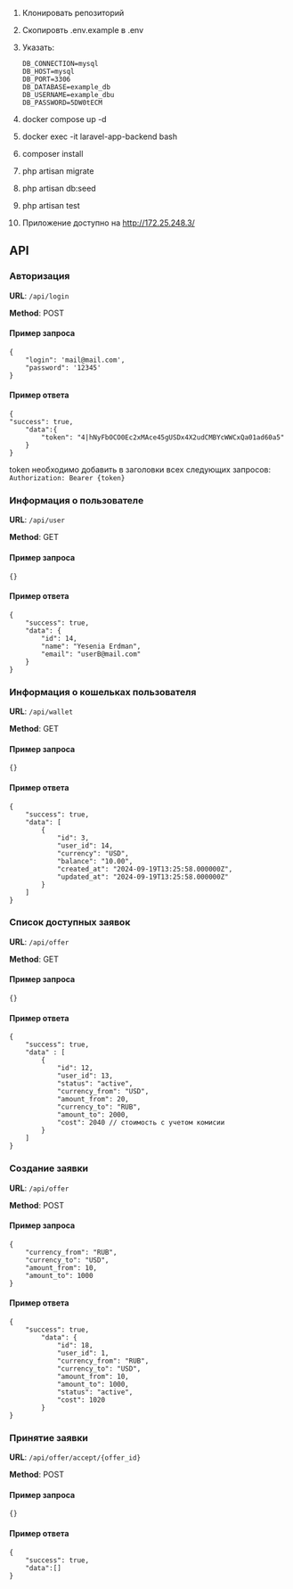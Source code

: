 1. Клонировать репозиторий
2. Скопировть .env.example в .env
3. Указать:
    ```
    DB_CONNECTION=mysql
    DB_HOST=mysql
    DB_PORT=3306
    DB_DATABASE=example_db
    DB_USERNAME=example_dbu
    DB_PASSWORD=5DW0tECM
   ```

4. docker compose up -d
5. docker exec -it laravel-app-backend bash
6. composer install
7. php artisan migrate
8. php artisan db:seed
9. php artisan test
10. Приложение доступно на http://172.25.248.3/

## API

### Авторизация

**URL**: ```/api/login```

**Method**: POST

#### Пример запроса

```
{
    "login": 'mail@mail.com',
    "password": '12345'
}
```

#### Пример ответа

```
{
"success": true,
    "data":{
        "token": "4|hNyFbOCO0Ec2xMAce45gUSDx4X2udCMBYcWWCxQa01ad60a5"
    }
}
```

token необходимо добавить в заголовки всех следующих запросов:
```Authorization: Bearer {token}```


### Информация о пользователе

**URL**: ```/api/user```

**Method**: GET

#### Пример запроса

```
{}
```

#### Пример ответа

```
{
    "success": true,
    "data": {
        "id": 14,
        "name": "Yesenia Erdman",
        "email": "userB@mail.com"
    }
}
```

### Информация о кошельках пользователя

**URL**: ```/api/wallet```

**Method**: GET

#### Пример запроса

```
{}
```

#### Пример ответа

```
{
    "success": true,
    "data": [
        {
            "id": 3,
            "user_id": 14,
            "currency": "USD",
            "balance": "10.00",
            "created_at": "2024-09-19T13:25:58.000000Z",
            "updated_at": "2024-09-19T13:25:58.000000Z"
        }
    ] 
}
```

### Список доступных заявок

**URL**: ```/api/offer```

**Method**: GET

#### Пример запроса

```
{}
```

#### Пример ответа

```
{
    "success": true,
    "data" : [
        {
            "id": 12,
            "user_id": 13,
            "status": "active",
            "currency_from": "USD",
            "amount_from": 20,
            "currency_to": "RUB",
            "amount_to": 2000,
            "cost": 2040 // стоимость с учетом комисии
        }
    ]
}
```

### Создание заявки

**URL**: ```/api/offer```

**Method**: POST

#### Пример запроса

```
{
    "currency_from": "RUB",
    "currency_to": "USD",
    "amount_from": 10,
    "amount_to": 1000
}
```

#### Пример ответа

```
{
    "success": true,
        "data": {
            "id": 18,
            "user_id": 1,
            "currency_from": "RUB",
            "currency_to": "USD",
            "amount_from": 10,
            "amount_to": 1000,
            "status": "active",
            "cost": 1020
        }
}
```

### Принятие заявки

**URL**: ```/api/offer/accept/{offer_id}```

**Method**: POST

#### Пример запроса

```
{}
```

#### Пример ответа

```
{
    "success": true,
    "data":[]
}
```
